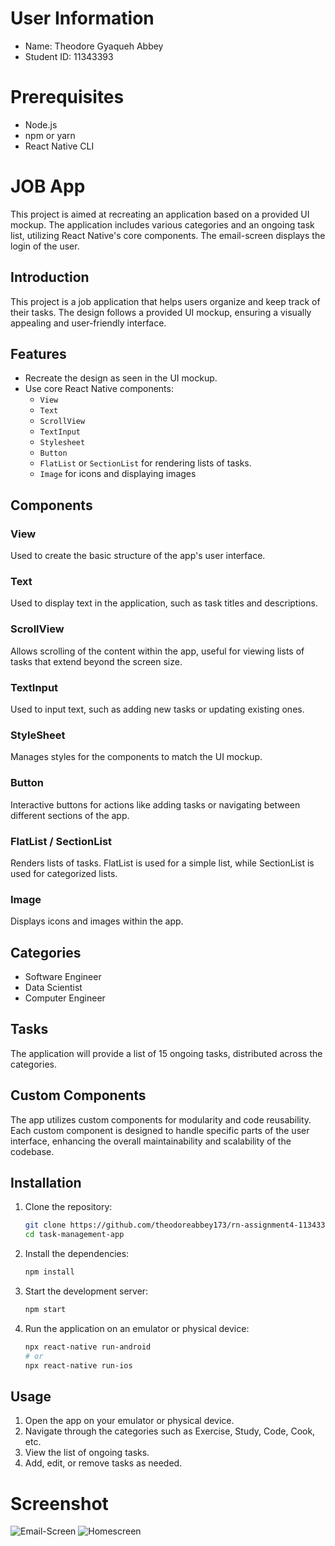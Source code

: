 # User Information
- Name: Theodore Gyaqueh Abbey
- Student ID: 11343393

# Prerequisites

- Node.js
- npm or yarn
- React Native CLI

# JOB App

This project is aimed at recreating an application based on a provided UI mockup. The application includes various categories and an ongoing task list, utilizing React Native's core components. The email-screen displays the login of the user.


## Introduction

This project is a job application that helps users organize and keep track of their tasks. The design follows a provided UI mockup, ensuring a visually appealing and user-friendly interface.

## Features

- Recreate the design as seen in the UI mockup.
- Use core React Native components:
  - `View`
  - `Text`
  - `ScrollView`
  - `TextInput`
  - `Stylesheet`
  - `Button`
  - `FlatList` or `SectionList` for rendering lists of tasks.
  - `Image` for icons and displaying images

## Components

### View

Used to create the basic structure of the app's user interface.

### Text

Used to display text in the application, such as task titles and descriptions.

### ScrollView

Allows scrolling of the content within the app, useful for viewing lists of tasks that extend beyond the screen size.

### TextInput

Used to input text, such as adding new tasks or updating existing ones.

### StyleSheet

Manages styles for the components to match the UI mockup.

### Button

Interactive buttons for actions like adding tasks or navigating between different sections of the app.

### FlatList / SectionList

Renders lists of tasks. FlatList is used for a simple list, while SectionList is used for categorized lists.

### Image

Displays icons and images within the app.

## Categories
- Software Engineer
- Data Scientist
- Computer Engineer

## Tasks

The application will provide a list of 15 ongoing tasks, distributed across the categories.

## Custom Components

The app utilizes custom components for modularity and code reusability. Each custom component is designed to handle specific parts of the user interface, enhancing the overall maintainability and scalability of the codebase.    


## Installation

1. Clone the repository:
    ```sh
    git clone https://github.com/theodoreabbey173/rn-assignment4-11343393.git
    cd task-management-app
    ```

2. Install the dependencies:
    ```sh
    npm install
    ```

3. Start the development server:
    ```sh
    npm start
    ```

4. Run the application on an emulator or physical device:
    ```sh
    npx react-native run-android
    # or
    npx react-native run-ios
    ```

## Usage

1. Open the app on your emulator or physical device.
2. Navigate through the categories such as Exercise, Study, Code, Cook, etc.
3. View the list of ongoing tasks.
4. Add, edit, or remove tasks as needed.


 # Screenshot
 ![Email-Screen](Screenshots/photo_2_2024-06-19_23-04-22.jpg)
 ![Homescreen](Screenshots/photo_1_2024-06-19_23-04-41.jpg)
